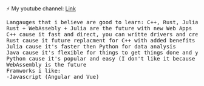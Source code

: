 ⚡ My youtube channel: <a href="https://www.youtube.com/watch?v=dQw4w9WgXcQ">Link</a>
<pre>Langauges that i believe are good to learn: C++, Rust, Julia, Java, Python
Rust + WebAssebly + Julia are the future with new Web Apps
C++ cause it fast and direct, you can writte drivers and create whatever you want
Rust cause it future replacment for C++ with added benefits
Julia cause it's faster then Python for data analysis
Java cause it's flexible for things to get things done and your not bound to Windows
Python cause it's popular and easy (I don't like it because of indentions and speed, try Cython for speed)
WebAssembly is the future
Framworks i like:
-Javascript (Angular and Vue)
</pre>
